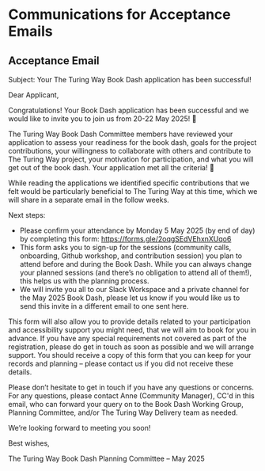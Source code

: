 # Communications for Acceptance Emails

## Acceptance Email

Subject: Your The Turing Way Book Dash application has been successful!

Dear Applicant,
 
Congratulations! Your Book Dash application has been successful and we would like to invite you to join us from 20-22 May 2025! 👏
 
The Turing Way Book Dash Committee members have reviewed your application to assess your readiness for the book dash, goals for the project contributions, your willingness to collaborate with others and contribute to The Turing Way project, your motivation for participation, and what you will get out of the book dash. Your application met all the criteria! 🎊
 
While reading the applications we identified specific contributions that we felt would be particularly beneficial to The Turing Way at this time, which we will share in a separate email in the follow weeks.
 
Next steps:
- Please confirm your attendance by Monday 5 May 2025 (by end of day) by completing this form: https://forms.gle/2oqgSEdVEhxnXUqo6
- This form asks you to sign-up for the sessions (community calls, onboarding, Github workshop, and contribution session) you plan to attend before and during the Book Dash. While you can always change your planned sessions (and there’s no obligation to attend all of them!), this helps us with the planning process.
- We will invite you all to our Slack Workspace and a private channel for the May 2025 Book Dash, please let us know if you would like us to send this invite in a different email to one sent here.
 
This form will also allow you to provide details related to your participation and accessibility support you might need, that we will aim to book for you in advance. If you have any special requirements not covered as part of the registration, please do get in touch as soon as possible and we will arrange support. You should receive a copy of this form that you can keep for your records and planning – please contact us if you did not receive these details.
 
Please don’t hesitate to get in touch if you have any questions or concerns. For any questions, please contact Anne (Community Manager), CC'd in this email, who can forward your query on to the Book Dash Working Group, Planning Committee, and/or The Turing Way Delivery team as needed.
 
We’re looking forward to meeting you soon!
 
Best wishes,
 
The Turing Way Book Dash Planning Committee – May 2025

